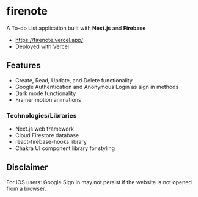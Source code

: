 # firenote
A To-do List application built with **Next.js** and **Firebase**  
- https://firenote.vercel.app/
- Deployed with [Vercel](https://vercel.com/solutions/nextjs)

## Features
- Create, Read, Update, and Delete functionality
- Google Authentication and Anonymous Login as sign in methods
- Dark mode functionality
- Framer motion animations

### Technologies/Libraries
- Next.js web framework
- Cloud Firestore database
- react-firebase-hooks library
- Chakra UI component library for styling

## Disclaimer
For iOS users: Google Sign in may not persist if the website is not opened from a browser.
